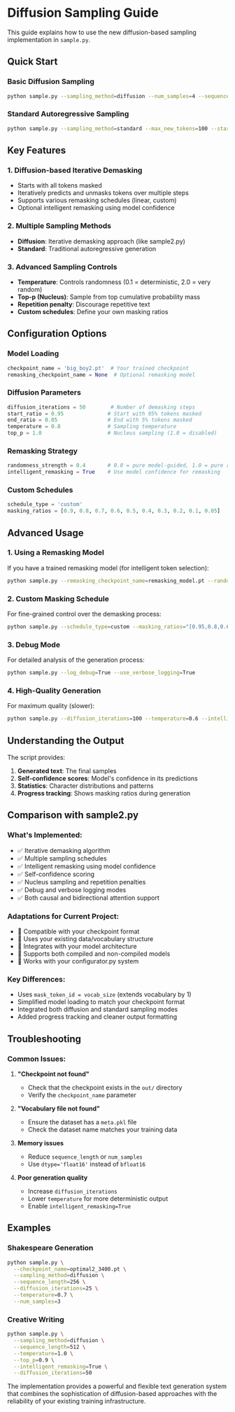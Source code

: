 # Diffusion Sampling Guide

This guide explains how to use the new diffusion-based sampling implementation in `sample.py`.

## Quick Start

### Basic Diffusion Sampling
```bash
python sample.py --sampling_method=diffusion --num_samples=4 --sequence_length=512
```

### Standard Autoregressive Sampling
```bash
python sample.py --sampling_method=standard --max_new_tokens=100 --start_text="To be or not to be"
```

## Key Features

### 1. Diffusion-based Iterative Demasking
- Starts with all tokens masked
- Iteratively predicts and unmasks tokens over multiple steps
- Supports various remasking schedules (linear, custom)
- Optional intelligent remasking using model confidence

### 2. Multiple Sampling Methods
- **Diffusion**: Iterative demasking approach (like sample2.py)  
- **Standard**: Traditional autoregressive generation

### 3. Advanced Sampling Controls
- **Temperature**: Controls randomness (0.1 = deterministic, 2.0 = very random)
- **Top-p (Nucleus)**: Sample from top cumulative probability mass
- **Repetition penalty**: Discourage repetitive text
- **Custom schedules**: Define your own masking ratios

## Configuration Options

### Model Loading
```python
checkpoint_name = 'big_boy2.pt'  # Your trained checkpoint
remasking_checkpoint_name = None  # Optional remasking model
```

### Diffusion Parameters
```python
diffusion_iterations = 50        # Number of demasking steps
start_ratio = 0.95              # Start with 95% tokens masked
end_ratio = 0.05                # End with 5% tokens masked
temperature = 0.8               # Sampling temperature
top_p = 1.0                     # Nucleus sampling (1.0 = disabled)
```

### Remasking Strategy
```python
randomness_strength = 0.4       # 0.0 = pure model-guided, 1.0 = pure random
intelligent_remasking = True    # Use model confidence for remasking
```

### Custom Schedules
```python
schedule_type = 'custom'
masking_ratios = [0.9, 0.8, 0.7, 0.6, 0.5, 0.4, 0.3, 0.2, 0.1, 0.05]
```

## Advanced Usage

### 1. Using a Remasking Model
If you have a trained remasking model (for intelligent token selection):
```bash
python sample.py --remasking_checkpoint_name=remasking_model.pt --randomness_strength=0.2
```

### 2. Custom Masking Schedule
For fine-grained control over the demasking process:
```bash
python sample.py --schedule_type=custom --masking_ratios="[0.95,0.8,0.6,0.4,0.2,0.05]"
```

### 3. Debug Mode
For detailed analysis of the generation process:
```bash
python sample.py --log_debug=True --use_verbose_logging=True
```

### 4. High-Quality Generation
For maximum quality (slower):
```bash
python sample.py --diffusion_iterations=100 --temperature=0.6 --intelligent_remasking=True
```

## Understanding the Output

The script provides:
1. **Generated text**: The final samples
2. **Self-confidence scores**: Model's confidence in its predictions
3. **Statistics**: Character distributions and patterns
4. **Progress tracking**: Shows masking ratios during generation

## Comparison with sample2.py

### What's Implemented:
- ✅ Iterative demasking algorithm
- ✅ Multiple sampling schedules  
- ✅ Intelligent remasking using model confidence
- ✅ Self-confidence scoring
- ✅ Nucleus sampling and repetition penalties
- ✅ Debug and verbose logging modes
- ✅ Both causal and bidirectional attention support

### Adaptations for Current Project:
- 🔄 Compatible with your checkpoint format
- 🔄 Uses your existing data/vocabulary structure  
- 🔄 Integrates with your model architecture
- 🔄 Supports both compiled and non-compiled models
- 🔄 Works with your configurator.py system

### Key Differences:
- Uses `mask_token_id = vocab_size` (extends vocabulary by 1)
- Simplified model loading to match your checkpoint format
- Integrated both diffusion and standard sampling modes
- Added progress tracking and cleaner output formatting

## Troubleshooting

### Common Issues:

1. **"Checkpoint not found"**
   - Check that the checkpoint exists in the `out/` directory
   - Verify the `checkpoint_name` parameter

2. **"Vocabulary file not found"**
   - Ensure the dataset has a `meta.pkl` file
   - Check the dataset name matches your training data

3. **Memory issues**
   - Reduce `sequence_length` or `num_samples`
   - Use `dtype='float16'` instead of `bfloat16`

4. **Poor generation quality**
   - Increase `diffusion_iterations`
   - Lower `temperature` for more deterministic output
   - Enable `intelligent_remasking=True`

## Examples

### Shakespeare Generation
```bash
python sample.py \
  --checkpoint_name=optimal2_3400.pt \
  --sampling_method=diffusion \
  --sequence_length=256 \
  --diffusion_iterations=25 \
  --temperature=0.7 \
  --num_samples=3
```

### Creative Writing
```bash  
python sample.py \
  --sampling_method=diffusion \
  --sequence_length=512 \
  --temperature=1.0 \
  --top_p=0.9 \
  --intelligent_remasking=True \
  --diffusion_iterations=50
```

The implementation provides a powerful and flexible text generation system that combines the sophistication of diffusion-based approaches with the reliability of your existing training infrastructure.